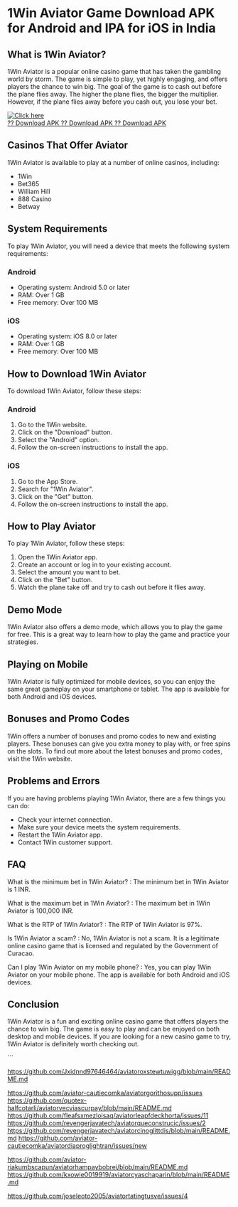 # 1Win Aviator Game Download APK for Android and IPA for iOS in India

## What is 1Win Aviator?

1Win Aviator is a popular online casino game that has taken the gambling
world by storm. The game is simple to play, yet highly engaging, and
offers players the chance to win big. The goal of the game is to cash
out before the plane flies away. The higher the plane flies, the bigger
the multiplier. However, if the plane flies away before you cash out,
you lose your bet.

[![Click
here](https://readscoops.com/wp-content/uploads/2023/03/Readscoop-aviator-1-1.jpg)](https://traff.sbs/deff?key=1win+aviator+game+download+apk)\
[?? Download APK ?? Download APK ?? Download
APK](https://traff.sbs/deff?key=1win+aviator+game+download+apk)

## Casinos That Offer Aviator

1Win Aviator is available to play at a number of online casinos,
including:

-   1Win
-   Bet365
-   William Hill
-   888 Casino
-   Betway

## System Requirements

To play 1Win Aviator, you will need a device that meets the following
system requirements:

### Android

-   Operating system: Android 5.0 or later
-   RAM: Over 1 GB
-   Free memory: Over 100 MB

### iOS

-   Operating system: iOS 8.0 or later
-   RAM: Over 1 GB
-   Free memory: Over 100 MB

## How to Download 1Win Aviator

To download 1Win Aviator, follow these steps:

### Android

1.  Go to the 1Win website.
2.  Click on the "Download" button.
3.  Select the "Android" option.
4.  Follow the on-screen instructions to install the app.

### iOS

1.  Go to the App Store.
2.  Search for "1Win Aviator".
3.  Click on the "Get" button.
4.  Follow the on-screen instructions to install the app.

## How to Play Aviator

To play 1Win Aviator, follow these steps:

1.  Open the 1Win Aviator app.
2.  Create an account or log in to your existing account.
3.  Select the amount you want to bet.
4.  Click on the "Bet" button.
5.  Watch the plane take off and try to cash out before it flies away.

## Demo Mode

1Win Aviator also offers a demo mode, which allows you to play the game
for free. This is a great way to learn how to play the game and practice
your strategies.

## Playing on Mobile

1Win Aviator is fully optimized for mobile devices, so you can enjoy the
same great gameplay on your smartphone or tablet. The app is available
for both Android and iOS devices.

## Bonuses and Promo Codes

1Win offers a number of bonuses and promo codes to new and existing
players. These bonuses can give you extra money to play with, or free
spins on the slots. To find out more about the latest bonuses and promo
codes, visit the 1Win website.

## Problems and Errors

If you are having problems playing 1Win Aviator, there are a few things
you can do:

-   Check your internet connection.
-   Make sure your device meets the system requirements.
-   Restart the 1Win Aviator app.
-   Contact 1Win customer support.

## FAQ

What is the minimum bet in 1Win Aviator?
:   The minimum bet in 1Win Aviator is 1 INR.

What is the maximum bet in 1Win Aviator?
:   The maximum bet in 1Win Aviator is 100,000 INR.

What is the RTP of 1Win Aviator?
:   The RTP of 1Win Aviator is 97%.

Is 1Win Aviator a scam?
:   No, 1Win Aviator is not a scam. It is a legitimate online casino
    game that is licensed and regulated by the Government of Curacao.

Can I play 1Win Aviator on my mobile phone?
:   Yes, you can play 1Win Aviator on your mobile phone. The app is
    available for both Android and iOS devices.

## Conclusion

1Win Aviator is a fun and exciting online casino game that offers
players the chance to win big. The game is easy to play and can be
enjoyed on both desktop and mobile devices. If you are looking for a new
casino game to try, 1Win Aviator is definitely worth checking out.

\`\`\`

https://github.com/Jxidnnd97646464/aviatoroxstewtuwigg/blob/main/README.md


https://github.com/aviator-cautiecomka/aviatorgorithosupp/issues
https://github.com/quotex-halfcotarli/aviatorvecviascurpay/blob/main/README.md
https://github.com/fleafsxmezloisaq/aviatorleapfdeckhorta/issues/11
https://github.com/revengerjavatech/aviatorqueconstrucic/issues/2
https://github.com/revengerjavatech/aviatorcinoglittdis/blob/main/README.md
https://github.com/aviator-cautiecomka/aviatordiaproglightran/issues/new

https://github.com/aviator-riakumbscapun/aviatorhampaybobrei/blob/main/README.md
https://github.com/kxowie0019919/aviatorcyaschaparin/blob/main/README.md

https://github.com/joseleoto2005/aviatortatingtusve/issues/4

